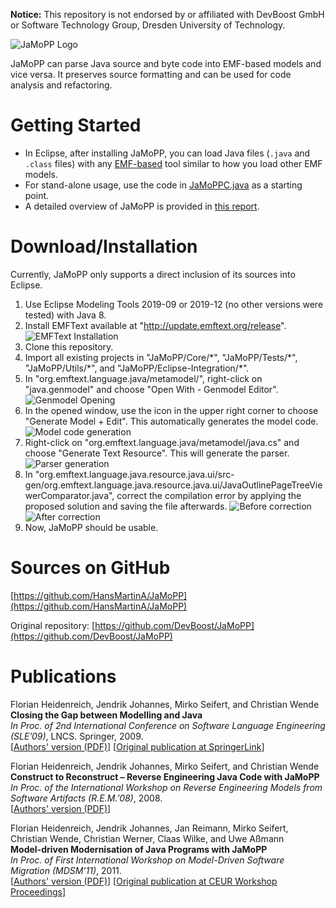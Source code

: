 **Notice:** This repository is not endorsed by or affiliated with DevBoost GmbH or Software Technology Group, Dresden University of Technology.

![JaMoPP Logo](Doc/org.emftext.language.java.doc/html/figures/JaMoPPLogo.png)

JaMoPP can parse Java source and byte code into EMF-based models and vice versa. It preserves source formatting and can be used for code analysis and refactoring.

# Getting Started

* In Eclipse, after installing JaMoPP, you can load Java files (`.java` and `.class` files) with any [EMF-based](https://www.eclipse.org/modeling/emf/) tool similar to how you load other EMF models.
* For stand-alone usage, use the code in [JaMoPPC.java](https://github.com/HansMartinA/JaMoPP/blob/master/Utils/org.emftext.language.java.jamoppc/src/org/emftext/language/java/jamoppc/JaMoPPC.java) as a starting point.
* A detailed overview of JaMoPP is provided in [this report](Doc/org.emftext.language.java.doc/publications/2009_JaMoPP_The_Java_Model_Parser_and_Printer.pdf).

# Download/Installation

Currently, JaMoPP only supports a direct inclusion of its sources into Eclipse.

1. Use Eclipse Modeling Tools 2019-09 or 2019-12 (no other versions were tested) with Java 8.
2. Install EMFText available at "http://update.emftext.org/release".
![EMFText Installation](Doc/include-01.PNG)
3. Clone this repository.
4. Import all existing projects in "JaMoPP/Core/\*", "JaMoPP/Tests/\*", "JaMoPP/Utils/\*", and "JaMoPP/Eclipse-Integration/\*".
5. In "org.emftext.language.java/metamodel/", right-click on "java.genmodel" and choose "Open With - Genmodel Editor".
![Genmodel Opening](Doc/include-02.PNG)
6. In the opened window, use the icon in the upper right corner to choose "Generate Model + Edit". This automatically generates the model code.
![Model code generation](Doc/include-03.PNG)
7. Right-click on "org.emftext.language.java/metamodel/java.cs" and choose "Generate Text Resource". This will generate the parser.
![Parser generation](Doc/include-04.PNG)
8. In "org.emftext.language.java.resource.java.ui/src-gen/org.emftext.language.java.resource.java.ui/JavaOutlinePageTreeViewerComparator.java", correct the compilation error by applying the proposed solution and saving the file afterwards.
![Before correction](Doc/include-05.PNG)
![After correction](Doc/include-06.PNG)
9. Now, JaMoPP should be usable.

# Sources on GitHub

[https://github.com/HansMartinA/JaMoPP](https://github.com/HansMartinA/JaMoPP)

Original repository: [https://github.com/DevBoost/JaMoPP](https://github.com/DevBoost/JaMoPP)

# Publications

Florian Heidenreich, Jendrik Johannes, Mirko Seifert, and Christian Wende<br/>
**Closing the Gap between Modelling and Java**<br/>
*In Proc. of 2nd International Conference on Software Language Engineering (SLE’09)*, LNCS. Springer, 2009.<br/>
[[Authors' version (PDF)](Doc/org.emftext.language.java.doc/publications/2009_SLE_JaMoPP.pdf)]
[[Original publication at SpringerLink](http://www.springerlink.com/content/f50585787w605478/)]

Florian Heidenreich, Jendrik Johannes, Mirko Seifert, and Christian Wende<br/>
**Construct to Reconstruct – Reverse Engineering Java Code with JaMoPP**<br/>
*In Proc. of the International Workshop on Reverse Engineering Models from Software Artifacts (R.E.M.’08)*, 2008.<br/>
[[Authors' version (PDF)](Doc/org.emftext.language.java.doc/publications/2009_REM_JaMoPPReverse.pdf)]

Florian Heidenreich, Jendrik Johannes, Jan Reimann, Mirko Seifert, Christian Wende, Christian Werner, Claas Wilke, and Uwe Aßmann<br/>
**Model-driven Modernisation of Java Programs with JaMoPP**<br/>
*In Proc. of First International Workshop on Model-Driven Software Migration (MDSM’11)*, 2011.<br/>
[[Authors' version (PDF)](Doc/org.emftext.language.java.doc/publications/2011_MDSM_JaMoPPModernise.pdf)]
[[Original publication at CEUR Workshop Proceedings](http://ceur-ws.org/Vol-708/)]
